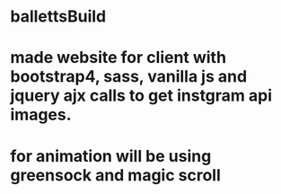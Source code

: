 # ballettsBuild
# made website for client with bootstrap4, sass, vanilla js and jquery ajx calls to get instgram api images.
# for animation will be using greensock and magic scroll
